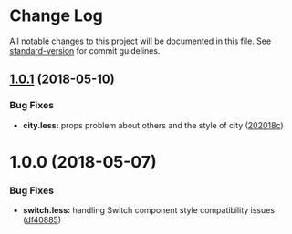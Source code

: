 # Change Log

All notable changes to this project will be documented in this file. See [standard-version](https://github.com/conventional-changelog/standard-version) for commit guidelines.

<a name="1.0.1"></a>
## [1.0.1](https://github.com/didi/pile-ui/compare/v1.0.0...v1.0.1) (2018-05-10)


### Bug Fixes

* **city.less:** props problem about others and the style of city ([202018c](https://github.com/didi/pile-ui/commit/202018c))



<a name="1.0.0"></a>
# 1.0.0 (2018-05-07)


### Bug Fixes

* **switch.less:** handling Switch component style compatibility issues ([df40885](https://github.com/didi/pile.js/commit/df40885))
